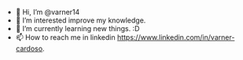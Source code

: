 - 👋 Hi, I’m @varner14
- 👀 I’m interested improve my knowledge.
- 🌱 I’m currently learning new things. :D 
- 📫 How to reach me in linkedin https://www.linkedin.com/in/varner-cardoso.

<!---
varner14/varner14 is a ✨ special ✨ repository because its `README.md` (this file) appears on your GitHub profile.
You can click the Preview link to take a look at your changes.
--->
